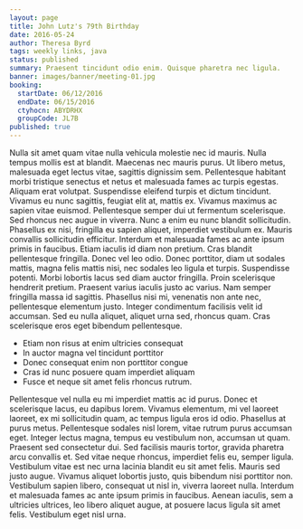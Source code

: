 ```yaml
---
layout: page
title: John Lutz's 79th Birthday
date: 2016-05-24
author: Theresa Byrd
tags: weekly links, java
status: published
summary: Praesent tincidunt odio enim. Quisque pharetra nec ligula.
banner: images/banner/meeting-01.jpg
booking:
  startDate: 06/12/2016
  endDate: 06/15/2016
  ctyhocn: ABYDRHX
  groupCode: JL7B
published: true
---
```

Nulla sit amet quam vitae nulla vehicula molestie nec id mauris. Nulla tempus mollis est at blandit. Maecenas nec mauris purus. Ut libero metus, malesuada eget lectus vitae, sagittis dignissim sem. Pellentesque habitant morbi tristique senectus et netus et malesuada fames ac turpis egestas. Aliquam erat volutpat. Suspendisse eleifend turpis et dictum tincidunt. Vivamus eu nunc sagittis, feugiat elit at, mattis ex. Vivamus maximus ac sapien vitae euismod. Pellentesque semper dui ut fermentum scelerisque. Sed rhoncus nec augue in viverra. Nunc a enim eu nunc blandit sollicitudin. Phasellus ex nisi, fringilla eu sapien aliquet, imperdiet vestibulum ex. Mauris convallis sollicitudin efficitur. Interdum et malesuada fames ac ante ipsum primis in faucibus. Etiam iaculis id diam non pretium.
Cras blandit pellentesque fringilla. Donec vel leo odio. Donec porttitor, diam ut sodales mattis, magna felis mattis nisi, nec sodales leo ligula et turpis. Suspendisse potenti. Morbi lobortis lacus sed diam auctor fringilla. Proin scelerisque hendrerit pretium. Praesent varius iaculis justo ac varius. Nam semper fringilla massa id sagittis. Phasellus nisi mi, venenatis non ante nec, pellentesque elementum justo. Integer condimentum facilisis velit id accumsan. Sed eu nulla aliquet, aliquet urna sed, rhoncus quam. Cras scelerisque eros eget bibendum pellentesque.

* Etiam non risus at enim ultricies consequat
* In auctor magna vel tincidunt porttitor
* Donec consequat enim non porttitor congue
* Cras id nunc posuere quam imperdiet aliquam
* Fusce et neque sit amet felis rhoncus rutrum.

Pellentesque vel nulla eu mi imperdiet mattis ac id purus. Donec et scelerisque lacus, eu dapibus lorem. Vivamus elementum, mi vel laoreet laoreet, ex mi sollicitudin quam, ac tempus ligula eros id odio. Phasellus at purus metus. Pellentesque sodales nisl lorem, vitae rutrum purus accumsan eget. Integer lectus magna, tempus eu vestibulum non, accumsan ut quam. Praesent sed consectetur dui. Sed facilisis mauris tortor, gravida pharetra arcu convallis et. Sed vitae neque rhoncus, imperdiet felis eu, semper ligula. Vestibulum vitae est nec urna lacinia blandit eu sit amet felis. Mauris sed justo augue. Vivamus aliquet lobortis justo, quis bibendum nisi porttitor non. Vestibulum sapien libero, consequat ut nisl in, viverra laoreet nulla. Interdum et malesuada fames ac ante ipsum primis in faucibus. Aenean iaculis, sem a ultricies ultrices, leo libero aliquet augue, at posuere lacus ligula sit amet felis. Vestibulum eget nisl urna.
